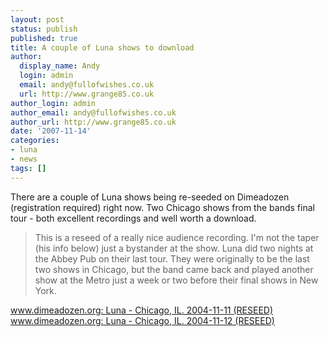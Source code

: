 ```yaml
---
layout: post
status: publish
published: true
title: A couple of Luna shows to download
author:
  display_name: Andy
  login: admin
  email: andy@fullofwishes.co.uk
  url: http://www.grange85.co.uk
author_login: admin
author_email: andy@fullofwishes.co.uk
author_url: http://www.grange85.co.uk
date: '2007-11-14'
categories:
- luna
- news
tags: []
---
```

<p>There are a couple of Luna shows being re-seeded on Dimeadozen (registration required) right now. Two Chicago shows from the bands final tour - both excellent recordings and well worth a download. </p>
<blockquote><p>This is a reseed of a really nice audience recording. I'm not the taper (his info below) just a bystander at the show. Luna did two nights at the Abbey Pub on their last tour. They were originally to be the last two shows in Chicago, but the band came back and played another show at the Metro just a week or two before their final shows in New York.</p></blockquote>
<p><a href="http://www.dimeadozen.org//torrents-details.php?id=169978">www.dimeadozen.org: Luna - Chicago, IL. 2004-11-11 (RESEED)</a><br/><a href="http://www.dimeadozen.org/torrents-details.php?id=170446">www.dimeadozen.org: Luna - Chicago, IL. 2004-11-12 (RESEED)</a></p>

